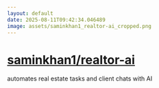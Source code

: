 ```yaml
---
layout: default
date: 2025-08-11T09:42:34.046489
image: assets/saminkhan1_realtor-ai_cropped.png
---
```


# [saminkhan1/realtor-ai](https://github.com/saminkhan1/realtor-ai)

automates real estate tasks and client chats with AI
